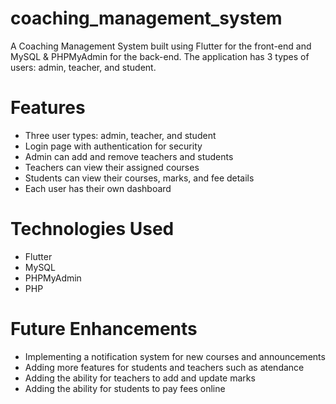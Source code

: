 # coaching_management_system

A Coaching Management System built using Flutter for the front-end and MySQL & PHPMyAdmin for the back-end. The application has 3 types of users: admin, teacher, and student.

# Features
<ul>
<li>Three user types: admin, teacher, and student
<li>Login page with authentication for security
<li>Admin can add and remove teachers and students
<li>Teachers can view their assigned courses
<li>Students can view their courses, marks, and fee details
<li>Each user has their own dashboard
</ul>

# Technologies Used
<ul>
<li>Flutter
<li>MySQL
<li>PHPMyAdmin
<li>PHP
</ul>

# Future Enhancements
<ul>
<li>Implementing a notification system for new courses and announcements
<li>Adding more features for students and teachers such as atendance
<li>Adding the ability for teachers to add and update marks
<li>Adding the ability for students to pay fees online
</ul>
